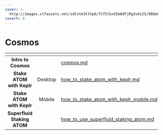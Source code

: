 ```yaml
---
cover: >-
  http://images.ctfassets.net/sdlntm3tthp6/7Cf5lkx5Im0dFjRg3vOsI5/988e6ee4ca30f708f0b6bf4ab91a2493/bravenewcoin-cosmos-atom-banner.jpg
coverY: 0
---
```


# Cosmos

<table data-view="cards"><thead><tr><th align="center"></th><th align="center"></th><th data-hidden data-card-target data-type="content-ref"></th></tr></thead><tbody><tr><td align="center"><strong>Intro to Cosmos</strong></td><td align="center"></td><td><a href="cosmos.md">cosmos.md</a></td></tr><tr><td align="center"><strong>Stake ATOM with Keplr</strong></td><td align="center">Desktop</td><td><a href="how_to_stake_atom_with_keplr.md">how_to_stake_atom_with_keplr.md</a></td></tr><tr><td align="center"><strong>Stake ATOM with Keplr</strong> </td><td align="center">Mobile</td><td><a href="how_to_stake_atom_with_keplr_mobile.md">how_to_stake_atom_with_keplr_mobile.md</a></td></tr><tr><td align="center"><strong>Superfluid Staking ATOM</strong></td><td align="center"></td><td><a href="how_to_use_superfluid_staking_atom.md">how_to_use_superfluid_staking_atom.md</a></td></tr></tbody></table>
